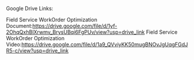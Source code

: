 Google Drive Links:

Field Service WorkOrder Optimization Document:https://drive.google.com/file/d/1yf-2OhqQxhBlXrwmv_BrysUBqi6FgPUv/view?usp=drive_link
Field Service WorkOrder Optimization Video:https://drive.google.com/file/d/1a9_QVviyKK50mugBNOvJgUqgFGdJR5-c/view?usp=drive_link
